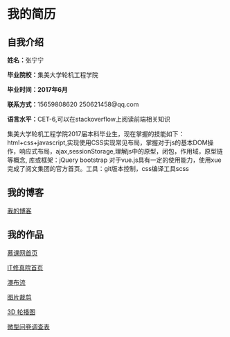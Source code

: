 <h1>我的简历</h1>
<h2>自我介绍</h2>
<p><b>姓名：</b>张宁宁</p>
<p><b>毕业院校：</b>集美大学轮机工程学院</p>
<p><b>毕业时间：2017年6月</b></p>
<p><b>联系方式：</b>15659808620       250621458@qq.com</p>
<p><b>语言水平：</b>CET-6,可以在stackoverflow上阅读前端相关知识</p>
<p>集美大学轮机工程学院2017届本科毕业生，现在掌握的技能如下：</br>html+css+javascript,实现使用CSS实现常见布局，掌握对于js的基本DOM操作，响应式布局，ajax,sessionStorage,理解js中的原型，闭包，作用域，原型链等概念, 库或框架：jQuery bootstrap 对于vue.js具有一定的使用能力，使用xue完成了阅文集团的官方首页。工具：git版本控制，css编译工具scss</p>
<h2>我的博客</h2>
<a href="http://www.cnblogs.com/qianduangaoshou/">我的博客</a>
<h2>我的作品</h2>
<p><a href="https://cdn.rawgit.com/qianduangaoshou/-/12821341/%E6%85%95%E8%AF%BE%E7%BD%91%E9%A6%96%E9%A1%B5/%E6%85%95%E8%AF%BE%E7%BD%91page.html">慕课网首页</a></p>
<p><a href="https://cdn.rawgit.com/qianduangaoshou/-/ca86c5bb/it%E4%BF%AE%E7%9C%9F%E9%99%A2%E9%A6%96%E9%A1%B5%E7%BC%96%E5%86%99/IT%E4%BF%AE%E7%9C%9F%E9%99%A2%E9%A6%96%E9%A1%B5.html
">IT修真院首页</a></p>
<p><a href="https://cdn.rawgit.com/qianduangaoshou/-/9f8f32b9/%E7%99%BE%E5%BA%A6%E5%89%8D%E7%AB%AF%E6%8A%80%E6%9C%AF%E5%AD%A6%E9%99%A2task/%E7%80%91%E5%B8%83%E6%B5%81%E5%B8%83%E5%B1%80/%E5%9B%BE%E7%89%87%E7%80%91%E5%B8%83%E6%B5%81%E5%B8%83%E5%B1%80.html">瀑布流</a></p>
<p><a href="https://cdn.rawgit.com/qianduangaoshou/-/9f8f32b9/%E7%99%BE%E5%BA%A6%E5%89%8D%E7%AB%AF%E6%8A%80%E6%9C%AF%E5%AD%A6%E9%99%A2task/%E7%9B%B8%E6%A1%86%E4%B9%8B%E6%8B%BC%E5%9B%BE%E5%B8%83%E5%B1%80/%E8%A3%81%E5%89%AA%E5%9B%BE%E7%89%87.html">图片裁剪</a></p>
<a href="https://cdn.rawgit.com/qianduangaoshou/-/fe53f846/3D%20%E8%BD%AE%E6%92%AD%E5%9B%BE/3d%E7%9B%B8%E6%A1%86%E6%95%88%E6%9E%9C.html">3D 轮播图</a>
<p><a href="https://cdn.rawgit.com/qianduangaoshou/textgit/03437800/index.html">微型问卷调查表</a></p>
